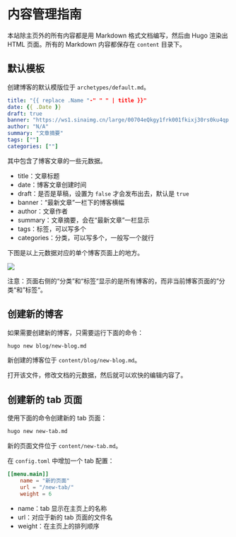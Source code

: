 # 内容管理指南

本站除主页外的所有内容都是用 Markdown 格式文档编写，然后由 Hugo 渲染出 HTML 页面。所有的 Markdown 内容都保存在 `content` 目录下。

## 默认模板

创建博客的默认模版位于 `archetypes/default.md`。

```yaml
title: "{{ replace .Name "-" " " | title }}"
date: {{ .Date }}
draft: true
banner: "https://ws1.sinaimg.cn/large/00704eQkgy1frk001fkixj30rs0ku4qp.jpg"
author: "N/A"
summary: "文章摘要"
tags: [""]
categories: [""]
```

其中包含了博客文章的一些元数据。

- title：文章标题
- date：博客文章创建时间
- draft：是否是草稿，设置为 `false` 才会发布出去，默认是 `true`
- banner：“最新文章”一栏下的博客横幅
- author：文章作者
- summary：文章摘要，会在“最新文章”一栏显示
- tags：标签，可以写多个
- categories：分类，可以写多个，一般写一个就行

下图是以上元数据对应的单个博客页面上的地方。

![](https://ws1.sinaimg.cn/large/00704eQkgy1frqwaf6ulnj31t616s7wh.jpg)

注意：页面右侧的“分类”和“标签“显示的是所有博客的，而非当前博客页面的”分类“和”标签“。

## 创建新的博客

如果需要创建新的博客，只需要运行下面的命令：

```bash
hugo new blog/new-blog.md
```

新创建的博客位于 `content/blog/new-blog.md`。

打开该文件，修改文档的元数据，然后就可以欢快的编辑内容了。

## 创建新的 tab 页面

使用下面的命令创建新的 tab 页面：

```bash
hugo new new-tab.md
```

新的页面文件位于 `content/new-tab.md`。

在 `config.toml` 中增加一个 tab 配置：

```toml
[[menu.main]]
	name = "新的页面"
	url = "/new-tab/"
	weight = 6
```

- name：tab 显示在主页上的名称
- url：对应于新的 tab 页面的文件名
- weight：在主页上的排列顺序